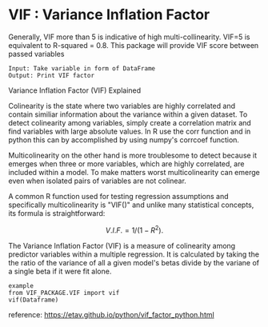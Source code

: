 

#    VIF : Variance Inflation Factor
Generally, VIF more than 5 is indicative of high
multi-collinearity. VIF=5 is equivalent to R-squared = 0.8.
This package will provide VIF score between passed variables

    Input: Take variable in form of DataFrame
    Output: Print VIF factor

Variance Inflation Factor (VIF) Explained

Colinearity is the state where two variables are highly correlated and contain similiar information about the variance within a given dataset. To detect colinearity among variables, simply create a correlation matrix and find variables with large absolute values. In R use the corr function and in python this can by accomplished by using numpy's corrcoef function.

Multicolinearity on the other hand is more troublesome to detect because it emerges when three or more variables, which are highly correlated, are included within a model. To make matters worst multicolinearity can emerge even when isolated pairs of variables are not colinear.

A common R function used for testing regression assumptions and specifically multicolinearity is "VIF()" and unlike many statistical concepts, its formula is straightforward:

$$ V.I.F. = 1 / (1 - R^2). $$

The Variance Inflation Factor (VIF) is a measure of colinearity among predictor variables within a multiple regression. It is calculated by taking the the ratio of the variance of all a given model's betas divide by the variane of a single beta if it were fit alone.

    example
    from VIF_PACKAGE.VIF import vif
    vif(Dataframe)


reference:
https://etav.github.io/python/vif_factor_python.html